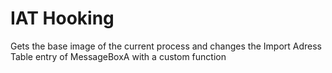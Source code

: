 # IAT Hooking
Gets the base image of the current process and changes the Import Adress Table entry of MessageBoxA with a custom function
